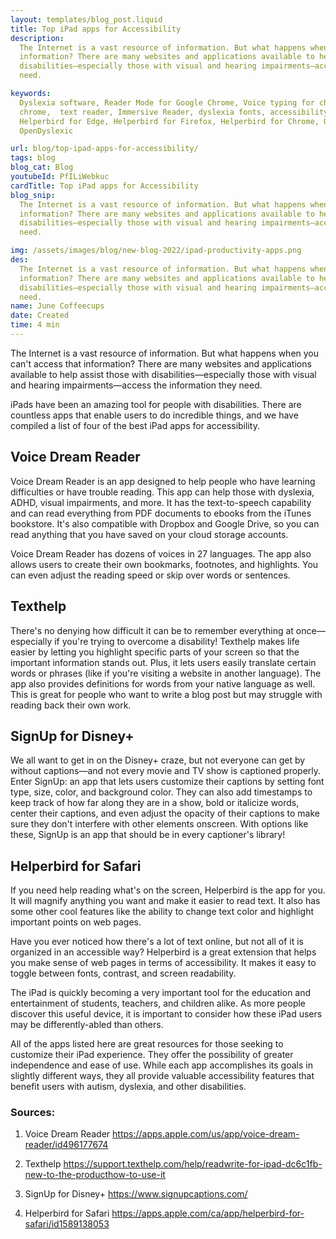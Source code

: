 ```yaml
---
layout: templates/blog_post.liquid
title: Top iPad apps for Accessibility
description:
  The Internet is a vast resource of information. But what happens when you can't access that
  information? There are many websites and applications available to help assist those with
  disabilities—especially those with visual and hearing impairments—access the information they
  need.

keywords:
  Dyslexia software, Reader Mode for Google Chrome, Voice typing for chrome, Text to speech for
  chrome,  text reader, Immersive Reader, dyslexia fonts, accessibility software, dyslexia software,
  Helperbird for Edge, Helperbird for Firefox, Helperbird for Chrome, Opendyslexic for Chrome,
  OpenDyslexic

url: blog/top-ipad-apps-for-accessibility/
tags: blog
blog_cat: Blog
youtubeId: PfILiWebkuc
cardTitle: Top iPad apps for Accessibility
blog_snip:
  The Internet is a vast resource of information. But what happens when you can't access that
  information? There are many websites and applications available to help assist those with
  disabilities—especially those with visual and hearing impairments—access the information they
  need.

img: /assets/images/blog/new-blog-2022/ipad-productivity-apps.png
des:
  The Internet is a vast resource of information. But what happens when you can't access that
  information? There are many websites and applications available to help assist those with
  disabilities—especially those with visual and hearing impairments—access the information they
  need.
name: June Coffeecups
date: Created
time: 4 min
---
```


The Internet is a vast resource of information. But what happens when you can't access that
information? There are many websites and applications available to help assist those with
disabilities—especially those with visual and hearing impairments—access the information they need.

iPads have been an amazing tool for people with disabilities. There are countless apps that enable
users to do incredible things, and we have compiled a list of four of the best iPad apps for
accessibility.

## Voice Dream Reader

Voice Dream Reader is an app designed to help people who have learning difficulties or have trouble
reading. This app can help those with dyslexia, ADHD, visual impairments, and more. It has the
text-to-speech capability and can read everything from PDF documents to ebooks from the iTunes
bookstore. It's also compatible with Dropbox and Google Drive, so you can read anything that you
have saved on your cloud storage accounts.

Voice Dream Reader has dozens of voices in 27 languages. The app also allows users to create their
own bookmarks, footnotes, and highlights. You can even adjust the reading speed or skip over words
or sentences.

## Texthelp

There's no denying how difficult it can be to remember everything at once—especially if you're
trying to overcome a disability! Texthelp makes life easier by letting you highlight specific parts
of your screen so that the important information stands out. Plus, it lets users easily translate
certain words or phrases (like if you're visiting a website in another language). The app also
provides definitions for words from your native language as well. This is great for people who want
to write a blog post but may struggle with reading back their own work.

## SignUp for Disney+

We all want to get in on the Disney+ craze, but not everyone can get by without captions—and not
every movie and TV show is captioned properly. Enter SignUp: an app that lets users customize their
captions by setting font type, size, color, and background color. They can also add timestamps to
keep track of how far along they are in a show, bold or italicize words, center their captions, and
even adjust the opacity of their captions to make sure they don't interfere with other elements
onscreen. With options like these, SignUp is an app that should be in every captioner's library!

## Helperbird for Safari

If you need help reading what's on the screen, Helperbird is the app for you. It will magnify
anything you want and make it easier to read text. It also has some other cool features like the
ability to change text color and highlight important points on web pages.

Have you ever noticed how there's a lot of text online, but not all of it is organized in an
accessible way? Helperbird is a great extension that helps you make sense of web pages in terms of
accessibility. It makes it easy to toggle between fonts, contrast, and screen readability.

The iPad is quickly becoming a very important tool for the education and entertainment of students,
teachers, and children alike. As more people discover this useful device, it is important to
consider how these iPad users may be differently-abled than others.

All of the apps listed here are great resources for those seeking to customize their iPad
experience. They offer the possibility of greater independence and ease of use. While each app
accomplishes its goals in slightly different ways, they all provide valuable accessibility features
that benefit users with autism, dyslexia, and other disabilities.

### Sources:

1. Voice Dream Reader https://apps.apple.com/us/app/voice-dream-reader/id496177674

2. Texthelp
   https://support.texthelp.com/help/readwrite-for-ipad-dc6c1fb-new-to-the-producthow-to-use-it

3. SignUp for Disney+ https://www.signupcaptions.com/

4. Helperbird for Safari https://apps.apple.com/ca/app/helperbird-for-safari/id1589138053
